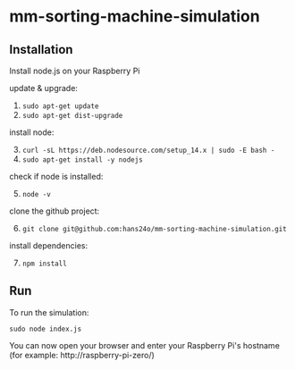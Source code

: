 # mm-sorting-machine-simulation


## Installation

Install node.js on your Raspberry Pi

update & upgrade:

1. `sudo apt-get update`
2. `sudo apt-get dist-upgrade`

install node:

3. `curl -sL https://deb.nodesource.com/setup_14.x | sudo -E bash -`
4. `sudo apt-get install -y nodejs`

check if node is installed:

5. `node -v`

clone the github project:

6. `git clone git@github.com:hans24o/mm-sorting-machine-simulation.git`

install dependencies:

7. `npm install`

## Run

To run the simulation:

`sudo node index.js`

You can now open your browser and enter your Raspberry Pi's hostname (for example: http://raspberry-pi-zero/)

